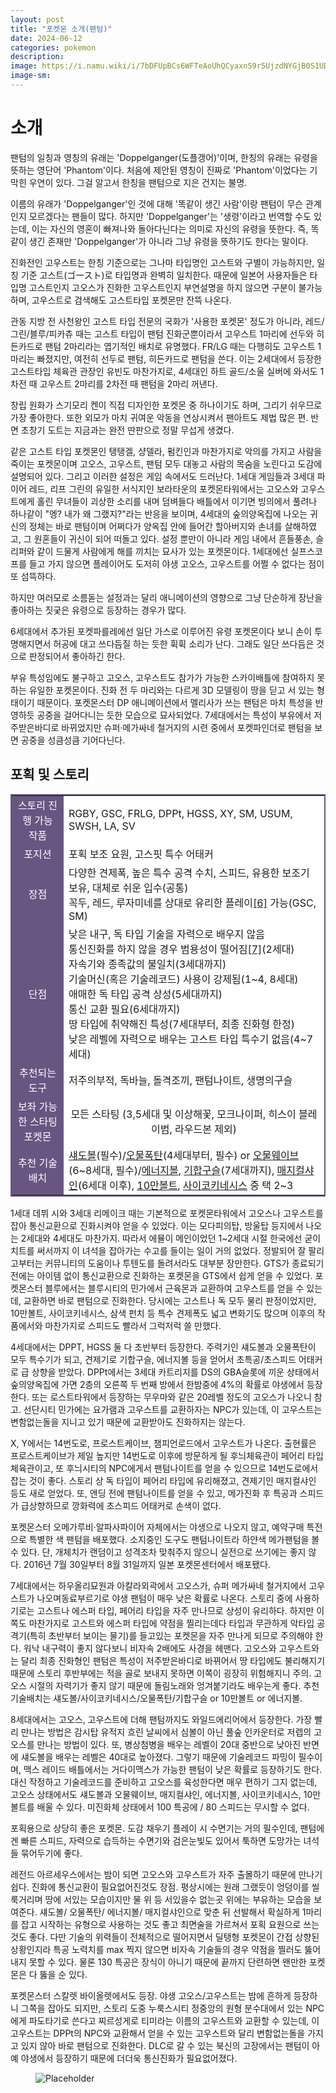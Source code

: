 ```yaml
---
layout: post
title: "포켓몬 소개(팬텀)"
date: 2024-06-12
categories: pokemon
description:
image: https://i.namu.wiki/i/7bDFUpBCs6WFTeAoUhQCyaxnS9r5UjzdNYGjB0S1UDq48PihGJss-Swnhq5NTGwJYqqAElT_h7ftqJEKlLHARQ.webp
image-sm: 
---
```

<h1>소개</h1>
팬텀의 일칭과 영칭의 유래는 'Doppelganger(도플갱어)'이며, 한칭의 유래는 유령을 뜻하는 영단어 'Phantom'이다. 처음에 제안된 영칭이 진짜로 'Phantom'이었다는 기막힌 우연이 있다. 그걸 알고서 한칭을 팬텀으로 지은 건지는 불명.

이름의 유래가 'Doppelganger'인 것에 대해 '똑같이 생긴 사람'이랑 팬텀이 무슨 관계인지 모르겠다는 팬들이 많다. 하지만 'Doppelganger'는 '생령'이라고 번역할 수도 있는데, 이는 자신의 영혼이 빠져나와 돌아다닌다는 의미로 자신의 유령을 뜻한다. 즉, 똑같이 생긴 존재만 'Doppelganger'가 아니라 그냥 유령을 뜻하기도 한다는 말이다.

진화전인 고우스트는 한칭 기준으로는 그나마 타입명인 고스트와 구별이 가능하지만, 일칭 기준 고스트(ゴースト)로 타입명과 완벽히 일치한다. 때문에 일본어 사용자들은 타입명 고스트인지 고오스가 진화한 고우스트인지 부연설명을 하지 않으면 구분이 불가능하며, 고우스트로 검색해도 고스트타입 포켓몬만 잔뜩 나온다.

관동 지방 전 사천왕인 고스트 타입 전문의 국화가 '사용한 포켓몬' 정도가 아니라, 레드/그린/블루/피카츄 때는 고스트 타입이 팬텀 진화군뿐이라서 고우스트 1마리에 선두와 히든카드로 팬텀 2마리라는 엽기적인 배치로 유명했다. FR/LG 때는 다행히도 고우스트 1마리는 빠졌지만, 여전히 선두로 팬텀, 히든카드로 팬텀을 쓴다. 이는 2세대에서 등장한 고스트타입 체육관 관장인 유빈도 마찬가지로, 4세대인 하트 골드/소울 실버에 와서도 1차전 때 고우스트 2마리를 2차전 때 팬텀을 2마리 꺼낸다.

창립 원화가 스기모리 켄이 직접 디자인한 포켓몬 중 하나이기도 하며, 그리기 쉬우므로 가장 좋아한다. 또한 외모가 마치 귀여운 악동을 연상시켜서 팬아트도 제법 많은 편. 반면 초창기 도트는 지금과는 완전 딴판으로 정말 무섭게 생겼다.

같은 고스트 타입 포켓몬인 탱탱겔, 샹델라, 펌킨인과 마찬가지로 악의를 가지고 사람을 죽이는 포켓몬이며 고오스, 고우스트, 팬텀 모두 대놓고 사람의 목숨을 노린다고 도감에 설명되어 있다. 그리고 이러한 설정은 게임 속에서도 드러난다. 1세대 게임들과 3세대 파이어 레드, 리프 그린의 유일한 서식지인 보라타운의 포켓몬타워에서는 고오스와 고우스트에게 홀린 무녀들이 괴상한 소리를 내며 덤벼들다 배틀에서 이기면 빙의에서 풀려나 하나같이 "엥? 내가 왜 그랬지?"라는 반응을 보이며, 4세대의 숲의양옥집에 나오는 귀신의 정체는 바로 팬텀이며 어쩌다가 양옥집 안에 들어간 할아버지와 손녀를 살해하였고, 그 원혼들이 귀신이 되어 떠돌고 있다. 설정 뿐만이 아니라 게임 내에서 흔들풍손, 슬리퍼와 같이 드물게 사람에게 해를 끼치는 묘사가 있는 포켓몬이다. 1세대에선 실프스코프를 들고 가지 않으면 플레이어도 도저히 야생 고오스, 고우스트를 어쩔 수 없다는 점이 또 섬뜩하다.

하지만 여러모로 소름돋는 설정과는 달리 애니메이션의 영향으로 그냥 단순하게 장난을 좋아하는 짓궂은 유령으로 등장하는 경우가 많다.

6세대에서 추가된 포켓파를레에선 일단 가스로 이루어진 유령 포켓몬이다 보니 손이 투명해지면서 허공에 대고 쓰다듬질 하는 듯한 휙휙 소리가 난다. 그래도 일단 쓰다듬은 것으로 판정되어서 좋아하긴 한다.

부유 특성임에도 불구하고 고오스, 고우스트도 참가가 가능한 스카이배틀에 참여하지 못하는 유일한 포켓몬이다. 진화 전 두 마리와는 다르게 3D 모델링이 땅을 딛고 서 있는 형태이기 때문이다. 포켓몬스터 DP 애니메이션에서 멜리사가 쓰는 팬텀은 마치 특성을 반영하듯 공중을 걸어다니는 듯한 모습으로 묘사되었다. 7세대에서는 특성이 부유에서 저주받은바디로 바뀌었지만 슈퍼·메가싸네 철거지의 시련 중에서 포켓파인더로 팬텀을 보면 공중을 성큼성큼 기어다닌다.


<h2>포획 및 스토리</h2>
<table class="yMQzhIHT _ba832eed82a14e6b3bc9304cd9b2a6d0" style="background-color:#FFFFFF; width:100%; border:2px solid #695582;" data-dark-style="background-color:#191919;" data-v-3d1607f2=""><tbody data-v-3d1607f2=""><tr data-v-3d1607f2=""><td style="background-color:#695582; text-align:center;" data-v-3d1607f2=""><div class="XNYCEmRw" data-v-3d1607f2=""><span style="color:#ffffff" data-v-3d1607f2="">스토리 진행 가능 작품</span></div></td><td style="text-align:left;" data-v-3d1607f2=""><div class="XNYCEmRw" data-v-3d1607f2="">RGBY, GSC, FRLG, DPPt, HGSS, XY, SM, USUM, SWSH, LA, SV</div></td></tr><tr data-v-3d1607f2=""><td style="background-color:#695582; text-align:center;" data-v-3d1607f2=""><div class="XNYCEmRw" data-v-3d1607f2=""><span style="color:#ffffff" data-v-3d1607f2="">포지션</span></div></td><td style="text-align:left;" data-v-3d1607f2=""><div class="XNYCEmRw" data-v-3d1607f2="">포획 보조 요원, 고스핏 특수 어태커</div></td></tr><tr data-v-3d1607f2=""><td style="background-color:#695582; text-align:center;" data-v-3d1607f2=""><div class="XNYCEmRw" data-v-3d1607f2=""><span style="color:#ffffff" data-v-3d1607f2="">장점</span></div></td><td style="text-align:left;" data-v-3d1607f2=""><div class="XNYCEmRw" data-v-3d1607f2="">다양한 견제폭, 높은 특수 공격 수치, 스피드, 유용한 보조기 보유, 대체로 쉬운 입수(공통)<br data-v-3d1607f2="">꼭두, 레드, 루자미네를 상대로 유리한 플레이<a class="j3wonz1J" href="#fn-6" data-v-3d1607f2=""><span id="rfn-6" data-v-3d1607f2=""></span>[6]</a> 가능(GSC, SM)</div></td></tr><tr data-v-3d1607f2=""><td style="background-color:#695582; text-align:center;" data-v-3d1607f2=""><div class="XNYCEmRw" data-v-3d1607f2=""><span style="color:#ffffff" data-v-3d1607f2="">단점</span></div></td><td style="text-align:left;" data-v-3d1607f2=""><div class="XNYCEmRw" data-v-3d1607f2="">낮은 내구, 독 타입 기술을 자력으로 배우지 않음<br data-v-3d1607f2="">통신진화를 하지 않을 경우 범용성이 떨어짐<a class="j3wonz1J" href="#fn-7" data-v-3d1607f2=""><span id="rfn-7" data-v-3d1607f2=""></span>[7]</a>(2세대)<br data-v-3d1607f2="">자속기와 종족값의 불일치(3세대까지)<br data-v-3d1607f2="">기술머신(혹은 기술레코드) 사용이 강제됨(1~4, 8세대)<br data-v-3d1607f2="">애매한 독 타입 공격 상성(5세대까지)<br data-v-3d1607f2="">통신 교환 필요(6세대까지)<br data-v-3d1607f2="">땅 타입에 취약해진 특성(7세대부터, 최종 진화형 한정)<br data-v-3d1607f2="">낮은 레벨에 자력으로 배우는 고스트 타입 특수기 없음(4~7세대)</div></td></tr><tr data-v-3d1607f2=""><td style="background-color:#695582; text-align:center;" data-v-3d1607f2=""><div class="XNYCEmRw" data-v-3d1607f2=""><span style="color:#ffffff" data-v-3d1607f2="">추천되는 도구</span></div></td><td style="text-align:left;" data-v-3d1607f2=""><div class="XNYCEmRw" data-v-3d1607f2="">저주의부적, 독바늘, 돌격조끼, 팬텀나이트, 생명의구슬</div></td></tr><tr data-v-3d1607f2=""><td style="background-color:#695582; text-align:center;" data-v-3d1607f2=""><div class="XNYCEmRw" data-v-3d1607f2=""><span style="color:#ffffff" data-v-3d1607f2="">보좌 가능한 스타팅 포켓몬</span></div></td><td style="text-align:center;" data-v-3d1607f2=""><div class="XNYCEmRw" data-v-3d1607f2="">모든 스타팅 (3,5세대 및 이상해꽃, 모크나이퍼, 히스이 블레이범, 라우드본 제외)</div></td></tr><tr data-v-3d1607f2=""><td style="background-color:#695582; text-align:center;" data-v-3d1607f2=""><div class="XNYCEmRw" data-v-3d1607f2=""><span style="color:#ffffff" data-v-3d1607f2="">추천 기술배치</span></div></td><td style="text-align:left;" data-v-3d1607f2=""><div class="XNYCEmRw" data-v-3d1607f2=""><a class="c4ZVGwfP" href="/w/%EC%84%80%EB%8F%84%EB%B3%BC" title="섀도볼" data-v-3d1607f2="">섀도볼</a>(필수)/<a class="c4ZVGwfP" href="/w/%EC%98%A4%EB%AC%BC%ED%8F%AD%ED%83%84" title="오물폭탄" data-v-3d1607f2="">오물폭탄</a>(4세대부터, 필수) or <a class="c4ZVGwfP" href="/w/%EC%98%A4%EB%AC%BC%EC%9B%A8%EC%9D%B4%EB%B8%8C" title="오물웨이브" data-v-3d1607f2="">오물웨이브</a>(6~8세대, 필수)/<a class="c4ZVGwfP" href="/w/%EC%97%90%EB%84%88%EC%A7%80%EB%B3%BC" title="에너지볼" data-v-3d1607f2="">에너지볼</a>, <a class="c4ZVGwfP" href="/w/%EA%B8%B0%ED%95%A9%EA%B5%AC%EC%8A%AC" title="기합구슬" data-v-3d1607f2="">기합구슬</a>(7세대까지), <a class="c4ZVGwfP" href="/w/%EB%A7%A4%EC%A7%80%EC%BB%AC%EC%83%A4%EC%9D%B8" title="매지컬샤인" data-v-3d1607f2="">매지컬샤인</a>(6세대 이후), <a class="c4ZVGwfP" href="/w/10%EB%A7%8C%EB%B3%BC%ED%8A%B8" title="10만볼트" data-v-3d1607f2="">10만볼트</a>, <a class="c4ZVGwfP" href="/w/%EC%82%AC%EC%9D%B4%EC%BD%94%ED%82%A4%EB%84%A4%EC%8B%9C%EC%8A%A4" title="사이코키네시스" data-v-3d1607f2="">사이코키네시스</a> 중 택 2~3</div></td></tr></tbody></table>


1세대 데뷔 시와 3세대 리메이크 때는 기본적으로 포켓몬타워에서 고오스나 고우스트를 잡아 통신교환으로 진화시켜야 얻을 수 있었다. 이는 모다피의탑, 방울탑 등지에서 나오는 2세대와 4세대도 마찬가지. 따라서 에뮬이 메인이었던 1~2세대 시절 한국에선 굳이 치트를 써서까지 이 녀석을 잡아가는 수고를 들이는 일이 거의 없었다. 정발되어 잘 팔리고부터는 커뮤니티의 도움이나 투텐도를 돌려서라도 대부분 장만한다. GTS가 종료되기 전에는 아이템 없이 통신교환으로 진화하는 포켓몬을 GTS에서 쉽게 얻을 수 있었다. 포켓몬스터 블루에서는 블루시티의 민가에서 근육몬과 교환하여 고우스트를 얻을 수 있는데, 교환하면 바로 팬텀으로 진화한다. 당시에는 고스트나 독 모두 물리 판정이었지만, 10만볼트, 사이코키네시스, 삼색 펀치 등 특수 견제폭도 넓고 변화기도 많으며 이후의 작품에서와 마찬가지로 스피드도 빨라서 그럭저럭 쓸 만했다.

4세대에서는 DPPT, HGSS 둘 다 초반부터 등장한다. 주력기인 섀도볼과 오물폭탄이 모두 특수기가 되고, 견제기로 기합구슬, 에너지볼 등을 얻어서 초특공/초스피드 어태커로 급 상향을 받았다. DPPt에서는 3세대 카트리지를 DS의 GBA슬롯에 끼운 상태에서 숲의양옥집에 가면 2층의 오른쪽 두 번째 방에서 한밤중에 4%의 확률로 야생에서 등장한다. 또는 로스트타워에서 등장하는 무우마와 같은 20레벨 정도의 고오스가 나오니 참고. 선단시티 민가에는 요가램과 고우스트를 교환하자는 NPC가 있는데, 이 고우스트는 변함없는돌을 지니고 있기 때문에 교환받아도 진화하지는 않는다.

X, Y에서는 14번도로, 프로스트케이브, 챔피언로드에서 고우스트가 나온다. 출현률은 프로스트케이브가 제일 높지만 14번도로 이후에 방문하게 될 후늬체육관이 페어리 타입 체육관이고, 또 후늬시티의 NPC에게서 팬텀나이트를 얻을 수 있으므로 14번도로에서 잡는 것이 좋다. 스토리 상 독 타입이 페어리 타입에 유리해졌고, 견제기인 매지컬샤인 등도 새로 얻었다. 또, 엔딩 전에 팬텀나이트를 얻을 수 있고, 메가진화 후 특공과 스피드가 급상향하므로 깡화력에 초스피드 어태커로 손색이 없다.

포켓몬스터 오메가루비·알파사파이어 자체에서는 야생으로 나오지 않고, 예약구매 특전으로 특별한 색 팬텀을 배포했다. 소지중인 도구도 팬텀나이트라 하얀색 메가팬텀을 볼 수 있다. 단, 개체치가 랜덤이고 성격조차 맞춰주지 않으니 실전으로 쓰기에는 좋지 않다. 2016년 7월 30일부터 8월 31일까지 일본 포켓몬센터에서 배포됐다.

7세대에서는 하우올리묘원과 아칼라외곽에서 고오스가, 슈퍼 메가싸네 철거지에서 고우스트가 나오며동료부르기로 야생 팬텀이 매우 낮은 확률로 나온다. 스토리 중에 사용하기로는 고스트나 에스퍼 타입, 페어리 타입을 자주 만나므로 상성이 유리하다. 하지만 이쪽도 마찬가지로 고스트와 에스퍼 타입에 약점을 찔리는데다 타입과 무관하게 악타입 공격기(특히 초반부터 보이는 물기)를 들고있는 포켓몬을 자주 만나게 되므로 주의해야 한다. 워낙 내구력이 좋지 않다보니 비자속 2배에도 사경을 헤맨다. 고오스와 고우스트와는 달리 최종 진화형인 팬텀은 특성이 저주받은바디로 바뀌어서 땅 타입에도 불리해지기 때문에 스토리 후반부에는 적을 골로 보내지 못하면 이쪽이 굉장히 위험해지니 주의. 고오스 시절의 자력기가 좋지 않기 때문에 돌림노래와 엉겨붙기라도 배우는게 좋다. 추천 기술배치는 섀도볼/사이코키네시스/오물폭탄/기합구슬 or 10만볼트 or 에너지볼.

8세대에서는 고오스, 고우스트에 더해 팬텀까지도 와일드에리어에서 등장한다. 가장 빨리 만나는 방법은 감시탑 유적지 흐린 날씨에서 심볼이 아닌 풀숲 인카운터로 저렙의 고오스를 만나는 방법이 있다. 또, 병상첨병을 배우는 레벨이 20대 중반으로 낮아진 반면에 섀도볼을 배우는 레벨은 40대로 높아졌다. 그렇기 때문에 기술레코드 파밍이 필수이며, 맥스 레이드 배틀에서는 거다이맥스가 가능한 팬텀이 낮은 확률로 등장하기도 한다. 대신 작정하고 기술레코드를 준비하고 고오스를 육성한다면 매우 편하기 그지 없는데, 고오스 상태에서도 섀도볼과 오물웨이브, 매지컬샤인, 에너지볼, 사이코키네시스, 10만볼트를 배울 수 있다. 미진화체 상태에서 100 특공에 / 80 스피드는 무시할 수 없다.

포획용으로 상당히 좋은 포켓몬. 도감 채우기 플레이 시 수면기는 거의 필수인데, 팬텀에겐 빠른 스피드, 자력으로 습득하는 수면기와 검은눈빛도 있어서 툭하면 도망가는 녀석들 묶어두기에 좋다.

레전드 아르세우스에서는 밤이 되면 고오스와 고우스트가 자주 출몰하기 때문에 만나기 쉽다. 진화에 통신교환이 필요없어진것도 장점. 평상시에는 원래 그랬듯이 엉덩이를 씰룩거리며 땅에 서있는 모습이지만 물 위 등 서있을수 없는곳 위에는 부유하는 모습을 보여준다. 섀도볼/ 오물폭탄/ 에너지볼/ 매지컬샤인으로 맞춘 뒤 선발해서 확실하게 1마리를 잡고 시작하는 유형으로 사용하는 것도 좋고 최면술을 가르쳐서 포획 요원으로 쓰는 것도 좋다. 다만 기술의 위력들이 전체적으로 떨어지면서 딜탱형 포켓몬이 간접 상향된 상황인지라 특공 노력치를 max 찍지 않으면 비자속 기술들의 경우 약점을 찔러도 뚫어내지 못할 수 있다. 물론 130 특공은 장식이 아니기 때문에 끝까지 단련하면 왠만한 포켓몬은 다 뚫을 순 있다.

포켓몬스터 스칼렛 바이올렛에서도 등장. 야생 고오스/고우스트는 밤에 흔하게 등장하니 그쪽을 잡아도 되지만, 스토리 도중 누룩스시티 정중앙의 원형 분수대에서 있는 NPC에게 파도타기로 쓴다고 찌르성게로 티미라는 이름의 고우스트와 교환할 수 있는데, 이 고우스트는 DPPt의 NPC와 교환해서 얻을 수 있는 고우스트와 달리 변함없는돌을 가지고 있지 않아 바로 팬텀으로 진화한다. DLC로 갈 수 있는 북신의 고장에서는 팬텀이 아예 야생에서 등장하기 때문에 더더욱 통신진화가 필요없어졌다.

<figure>
  <img src="https://picsum.photos/2000/1200?image=1003" alt="Placeholder"/>
</figure>

